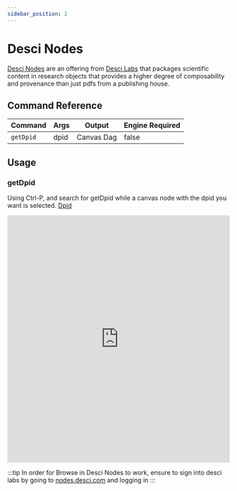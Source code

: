 ```yaml
---
sidebar_position: 2
---
```


# Desci Nodes

[Desci Nodes](https://nodes.desci.com/web) are an offering from [Desci Labs](https://desci.com/)  that packages scientific content in research objects that provides a higher degree of composability and provenance than just pdfs from a publishing house.


## Command Reference

| Command | Args | Output | Engine Required |
| ------- | ---- | ------ | --------------- |
| `getDpid` | dpid | Canvas Dag | false |

## Usage
###  getDpid
Using Ctrl-P, and search for getDpid while a canvas node with the dpid you want is selected.
[Dpid](https://www.dpid.org/)
<iframe width="100%" height="560" src="https://www.youtube.com/embed/Pc67xaBmcVc?si=kp7Iudv6KK-QlTcj" title="YouTube video player" frameborder="0" allow="accelerometer; autoplay; clipboard-write; encrypted-media; gyroscope; picture-in-picture; web-share; fullscreen"></iframe>

:::tip
In order for Browse in Desci Nodes to work, ensure to sign into desci labs by going to [nodes.desci.com](https://nodes.desci.com/web) and logging in
:::


